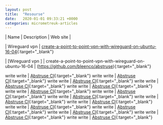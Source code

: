 ```yaml
---
layout: post
title:  "Resourse"
date:   2020-01-01 09:33:21 +0000
categories: micrometreuk-articles
---
```




| Name | Description | Web site | 



| Wireguard vpn  | [create-a-point-to-point-vpn-with-wireguard-on-ubuntu-16-04](https://github.com/bleenco/abstruse){:target="_blank"}


| [Wireguard vpn ] | create-a-point-to-point-vpn-with-wireguard-on-ubuntu-16-04 | (https://github.com/bleenco/abstruse){:target="_blank"}


write write | [Abstruse CI](https://github.com/bleenco/abstruse){:target="_blank"}
write write | [Abstruse CI](https://github.com/bleenco/abstruse){:target="_blank"}
write write | [Abstruse CI](https://github.com/bleenco/abstruse){:target="_blank"}
write write | [Abstruse CI](https://github.com/bleenco/abstruse){:target="_blank"}
write write | [Abstruse CI](https://github.com/bleenco/abstruse){:target="_blank"}
write write | [Abstruse CI](https://github.com/bleenco/abstruse){:target="_blank"}
write write | [Abstruse CI](https://github.com/bleenco/abstruse){:target="_blank"}
write write | [Abstruse CI](https://github.com/bleenco/abstruse){:target="_blank"}
write write | [Abstruse CI](https://github.com/bleenco/abstruse){:target="_blank"}
write write | [Abstruse CI](https://github.com/bleenco/abstruse){:target="_blank"}
write write | [Abstruse CI](https://github.com/bleenco/abstruse){:target="_blank"}
write write | [Abstruse CI](https://github.com/bleenco/abstruse){:target="_blank"}
write write | [Abstruse CI](https://github.com/bleenco/abstruse){:target="_blank"}
write write | [Abstruse CI](https://github.com/bleenco/abstruse){:target="_blank"}
write write | [Abstruse CI](https://github.com/bleenco/abstruse){:target="_blank"}

